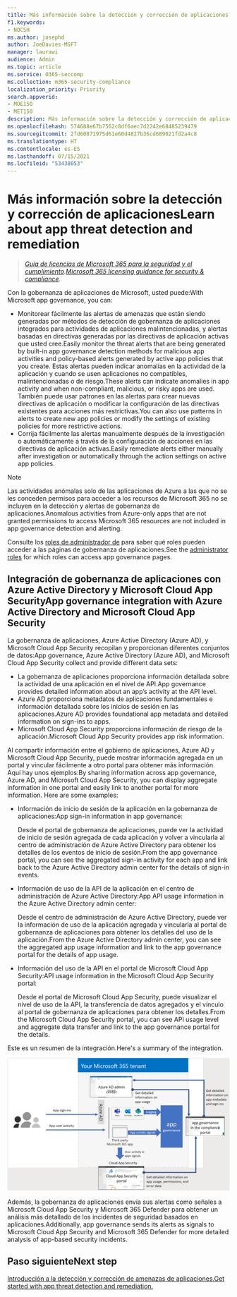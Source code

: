 ```yaml
---
title: Más información sobre la detección y corrección de aplicaciones
f1.keywords:
- NOCSH
ms.author: josephd
author: JoeDavies-MSFT
manager: laurawi
audience: Admin
ms.topic: article
ms.service: O365-seccomp
ms.collection: m365-security-compliance
localization_priority: Priority
search.appverid:
- MOE150
- MET150
description: Más información sobre la detección y corrección de aplicaciones.
ms.openlocfilehash: 574688e67b7562c8df6aec7d2242e68485239479
ms.sourcegitcommit: 2fd60871975d61e60d4827b36cd689021fd2a4c8
ms.translationtype: HT
ms.contentlocale: es-ES
ms.lasthandoff: 07/15/2021
ms.locfileid: "53438053"
---
```

# <a name="learn-about-app-threat-detection-and-remediation"></a><span data-ttu-id="aba9e-103">Más información sobre la detección y corrección de aplicaciones</span><span class="sxs-lookup"><span data-stu-id="aba9e-103">Learn about app threat detection and remediation</span></span>

><span data-ttu-id="aba9e-104">*[Guía de licencias de Microsoft 365 para la seguridad y el cumplimiento](https://aka.ms/ComplianceSD).*</span><span class="sxs-lookup"><span data-stu-id="aba9e-104">*[Microsoft 365 licensing guidance for security & compliance](https://aka.ms/ComplianceSD).*</span></span>

<span data-ttu-id="aba9e-105">Con la gobernanza de aplicaciones de Microsoft, usted puede:</span><span class="sxs-lookup"><span data-stu-id="aba9e-105">With Microsoft app governance, you can:</span></span>

- <span data-ttu-id="aba9e-106">Monitorear fácilmente las alertas de amenazas que están siendo generadas por métodos de detección de gobernanza de aplicaciones integrados para actividades de aplicaciones malintencionadas, y alertas basadas en directivas generadas por las directivas de aplicación activas que usted cree.</span><span class="sxs-lookup"><span data-stu-id="aba9e-106">Easily monitor the threat alerts that are being generated by built-in app governance detection methods for malicious app activities and policy-based alerts generated by active app policies that you create.</span></span> <span data-ttu-id="aba9e-107">Estas alertas pueden indicar anomalías en la actividad de la aplicación y cuando se usen aplicaciones no compatibles, malintencionadas o de riesgo.</span><span class="sxs-lookup"><span data-stu-id="aba9e-107">These alerts can indicate anomalies in app activity and when non-compliant, malicious, or risky apps are used.</span></span>  <span data-ttu-id="aba9e-108">También puede usar patrones en las alertas para crear nuevas directivas de aplicación o modificar la configuración de las directivas existentes para acciones más restrictivas.</span><span class="sxs-lookup"><span data-stu-id="aba9e-108">You can also use patterns in alerts to create new app policies or modify the settings of existing policies for more restrictive actions.</span></span>
- <span data-ttu-id="aba9e-109">Corrija fácilmente las alertas manualmente después de la investigación o automáticamente a través de la configuración de acciones en las directivas de aplicación activas.</span><span class="sxs-lookup"><span data-stu-id="aba9e-109">Easily remediate alerts either manually after investigation or automatically through the action settings on active app policies.</span></span>


>[!Note]
><span data-ttu-id="aba9e-110">Las actividades anómalas solo de las aplicaciones de Azure a las que no se les conceden permisos para acceder a los recursos de Microsoft 365 no se incluyen en la detección y alertas de gobernanza de aplicaciones.</span><span class="sxs-lookup"><span data-stu-id="aba9e-110">Anomalous activities from Azure-only apps that are not granted permissions to access Microsoft 365 resources are not included in app governance detection and alerting.</span></span>
>

<span data-ttu-id="aba9e-111">Consulte los [roles de administrador de](app-governance-get-started.md#administrator-roles) para saber qué roles pueden acceder a las páginas de gobernanza de aplicaciones.</span><span class="sxs-lookup"><span data-stu-id="aba9e-111">See the [administrator roles](app-governance-get-started.md#administrator-roles) for which roles can access app governance pages.</span></span>


## <a name="app-governance-integration-with-azure-active-directory-and-microsoft-cloud-app-security"></a><span data-ttu-id="aba9e-112">Integración de gobernanza de aplicaciones con Azure Active Directory y Microsoft Cloud App Security</span><span class="sxs-lookup"><span data-stu-id="aba9e-112">App governance integration with Azure Active Directory and Microsoft Cloud App Security</span></span>

<span data-ttu-id="aba9e-113">La gobernanza de aplicaciones, Azure Active Directory (Azure AD), y Microsoft Cloud App Security recopilan y proporcionan diferentes conjuntos de datos:</span><span class="sxs-lookup"><span data-stu-id="aba9e-113">App governance, Azure Active Directory (Azure AD), and Microsoft Cloud App Security collect and provide different data sets:</span></span>

- <span data-ttu-id="aba9e-114">La gobernanza de aplicaciones proporciona información detallada sobre la actividad de una aplicación en el nivel de API.</span><span class="sxs-lookup"><span data-stu-id="aba9e-114">App governance provides detailed information about an app’s activity at the API level.</span></span>
- <span data-ttu-id="aba9e-115">Azure AD proporciona metadatos de aplicaciones fundamentales e información detallada sobre los inicios de sesión en las aplicaciones.</span><span class="sxs-lookup"><span data-stu-id="aba9e-115">Azure AD provides foundational app metadata and detailed information on sign-ins to apps.</span></span>
- <span data-ttu-id="aba9e-116">Microsoft Cloud App Security proporciona información de riesgo de la aplicación.</span><span class="sxs-lookup"><span data-stu-id="aba9e-116">Microsoft Cloud App Security provides app risk information.</span></span>

<span data-ttu-id="aba9e-p102">Al compartir información entre el gobierno de aplicaciones, Azure AD y Microsoft Cloud App Security, puede mostrar información agregada en un portal y vincular fácilmente a otro portal para obtener más información. Aquí hay unos ejemplos:</span><span class="sxs-lookup"><span data-stu-id="aba9e-p102">By sharing information across app governance, Azure AD, and Microsoft Cloud App Security, you can display aggregate information in one portal and easily link to another portal for more information. Here are some examples:</span></span>

- <span data-ttu-id="aba9e-119">Información de inicio de sesión de la aplicación en la gobernanza de aplicaciones:</span><span class="sxs-lookup"><span data-stu-id="aba9e-119">App sign-in information in app governance:</span></span>

  <span data-ttu-id="aba9e-120">Desde el portal de gobernanza de aplicaciones, puede ver la actividad de inicio de sesión agregada de cada aplicación y volver a vincularla al centro de administración de Azure Active Directory para obtener los detalles de los eventos de inicio de sesión.</span><span class="sxs-lookup"><span data-stu-id="aba9e-120">From the app governance portal, you can see the aggregated sign-in activity for each app and link back to the Azure Active Directory admin center for the details of sign-in events.</span></span>

- <span data-ttu-id="aba9e-121">Información de uso de la API de la aplicación en el centro de administración de Azure Active Directory:</span><span class="sxs-lookup"><span data-stu-id="aba9e-121">App API usage information in the Azure Active Directory admin center:</span></span>

  <span data-ttu-id="aba9e-122">Desde el centro de administración de Azure Active Directory, puede ver la información de uso de la aplicación agregada y vincularla al portal de gobernanza de aplicaciones para obtener los detalles del uso de la aplicación.</span><span class="sxs-lookup"><span data-stu-id="aba9e-122">From the Azure Active Directory admin center, you can see the aggregated app usage information and link to the app governance portal for the details of app usage.</span></span>

- <span data-ttu-id="aba9e-123">Información del uso de la API en el portal de Microsoft Cloud App Security:</span><span class="sxs-lookup"><span data-stu-id="aba9e-123">API usage information in the Microsoft Cloud App Security portal:</span></span> 

  <span data-ttu-id="aba9e-124">Desde el portal de Microsoft Cloud App Security, puede visualizar el nivel de uso de la API, la transferencia de datos agregados y el vínculo al portal de gobernanza de aplicaciones para obtener los detalles.</span><span class="sxs-lookup"><span data-stu-id="aba9e-124">From the Microsoft Cloud App Security portal, you can see API usage level and aggregate data transfer and link to the app governance portal for the details.</span></span>

<span data-ttu-id="aba9e-125">Este es un resumen de la integración.</span><span class="sxs-lookup"><span data-stu-id="aba9e-125">Here's a summary of the integration.</span></span>

![La Integración de gobernanza de aplicaciones con Azure AD y Microsoft Cloud App Security](..\media\manage-app-protection-governance\mapg-integration.png)

<span data-ttu-id="aba9e-127">Además, la gobernanza de aplicaciones envía sus alertas como señales a Microsoft Cloud App Security y Microsoft 365 Defender para obtener un análisis más detallado de los incidentes de seguridad basados en aplicaciones.</span><span class="sxs-lookup"><span data-stu-id="aba9e-127">Additionally, app governance sends its alerts as signals to Microsoft Cloud App Security and Microsoft 365 Defender for more detailed analysis of app-based security incidents.</span></span>

<!--

CFA #3 Scenario 1:  As an admin, I can investigate alerts associated to my M365 apps through MAPG.
CFA #3 Scenario 2: As an admin, I can manually remediate 
CFA #3 Scenario 3: As an admin, I can configure policies to perform automatic 
--> 

## <a name="next-step"></a><span data-ttu-id="aba9e-128">Paso siguiente</span><span class="sxs-lookup"><span data-stu-id="aba9e-128">Next step</span></span>

[<span data-ttu-id="aba9e-129">Introducción a la detección y corrección de amenazas de aplicaciones.</span><span class="sxs-lookup"><span data-stu-id="aba9e-129">Get started with app threat detection and remediation.</span></span>](app-governance-detect-remediate-get-started.md)
